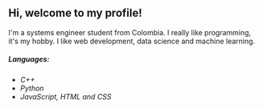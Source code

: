 ## Hi, welcome to my profile!
I'm a systems engineer student from Colombia. I really like programming, it's my hobby.
I like web development, data science and machine learning.
##### _Languages:_
 - _C++_
 - _Python_
 - _JavaScript, HTML and CSS_
